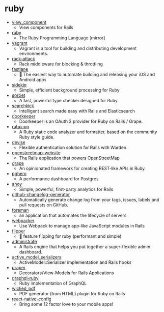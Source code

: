 # ruby
- [view_component](https://github.com/github/view_component)
  - View components for Rails
- [ruby](https://github.com/ruby/ruby)
  - The Ruby Programming Language [mirror]
- [vagrant](https://github.com/hashicorp/vagrant)
  - Vagrant is a tool for building and distributing development environments.
- [rack-attack](https://github.com/kickstarter/rack-attack)
  - Rack middleware for blocking & throttling
- [fastlane](https://github.com/fastlane/fastlane)
  - 🚀 The easiest way to automate building and releasing your iOS and Android apps
- [sidekiq](https://github.com/mperham/sidekiq)
  - Simple, efficient background processing for Ruby
- [sorbet](https://github.com/sorbet/sorbet)
  - A fast, powerful type checker designed for Ruby
- [searchkick](https://github.com/ankane/searchkick)
  - Intelligent search made easy with Rails and Elasticsearch
- [doorkeeper](https://github.com/doorkeeper-gem/doorkeeper)
  - Doorkeeper is an OAuth 2 provider for Ruby on Rails / Grape.
- [rubocop](https://github.com/rubocop-hq/rubocop)
  - A Ruby static code analyzer and formatter, based on the community Ruby style guide.
- [devise](https://github.com/heartcombo/devise)
  - Flexible authentication solution for Rails with Warden.
- [openstreetmap-website](https://github.com/openstreetmap/openstreetmap-website)
  - The Rails application that powers OpenStreetMap
- [grape](https://github.com/ruby-grape/grape)
  - An opinionated framework for creating REST-like APIs in Ruby.
- [pghero](https://github.com/ankane/pghero)
  - A performance dashboard for Postgres
- [ahoy](https://github.com/ankane/ahoy)
  - Simple, powerful, first-party analytics for Rails
- [github-changelog-generator](https://github.com/github-changelog-generator/github-changelog-generator)
  - Automatically generate change log from your tags, issues, labels and pull requests on GitHub.
- [foreman](https://github.com/theforeman/foreman)
  - an application that automates the lifecycle of servers
- [webpacker](https://github.com/rails/webpacker)
  - Use Webpack to manage app-like JavaScript modules in Rails
- [flipper](https://github.com/jnunemaker/flipper)
  - 🐬 feature flipping for ruby (performant and simple)
- [administrate](https://github.com/thoughtbot/administrate)
  - A Rails engine that helps you put together a super-flexible admin dashboard.
- [active_model_serializers](https://github.com/rails-api/active_model_serializers)
  - ActiveModel::Serializer implementation and Rails hooks
- [draper](https://github.com/drapergem/draper)
  - Decorators/View-Models for Rails Applications
- [graphql-ruby](https://github.com/rmosolgo/graphql-ruby)
  - Ruby implementation of GraphQL
- [wicked_pdf](https://github.com/mileszs/wicked_pdf)
  - PDF generator (from HTML) plugin for Ruby on Rails
- [react-native-config](https://github.com/luggit/react-native-config)
  - Bring some 12 factor love to your mobile apps!
